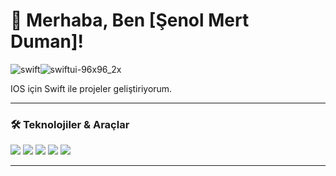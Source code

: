 # 👋 Merhaba, Ben [Şenol Mert Duman]!

![swift](https://github.com/user-attachments/assets/226523c9-7c66-4d18-8792-53cbcbc08eb4)![swiftui-96x96_2x](https://github.com/user-attachments/assets/386d35c7-9cf4-4ba1-894b-7c4b33267ded)

IOS için Swift ile projeler geliştiriyorum.

---

### 🛠️ **Teknolojiler & Araçlar**
<p align="left">
  <img src="https://img.shields.io/badge/Swift-FA7343?style=for-the-badge&logo=swift&logoColor=white" />
  <img src="https://img.shields.io/badge/SwiftUI-007AFF?style=for-the-badge&logo=swift&logoColor=white" />
  <img src="https://img.shields.io/badge/Xcode-1575F9?style=for-the-badge&logo=xcode&logoColor=white" />
  <img src="https://img.shields.io/badge/CoreML-0055FF?style=for-the-badge&logo=apple&logoColor=white" />
  <img src="https://img.shields.io/badge/Python-3776AB?style=for-the-badge&logo=python&logoColor=white" />
</p>

---

